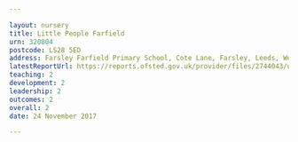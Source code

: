 ```yaml
---

layout: nursery
title: Little People Farfield
urn: 320804
postcode: LS28 5ED
address: Farsley Farfield Primary School, Cote Lane, Farsley, Leeds, West Yorkshire, LS28 5ED
latestReportUrl: https://reports.ofsted.gov.uk/provider/files/2744043/urn/320804.pdf
teaching: 2
development: 2
leadership: 2
outcomes: 2
overall: 2
date: 24 November 2017

---
```

